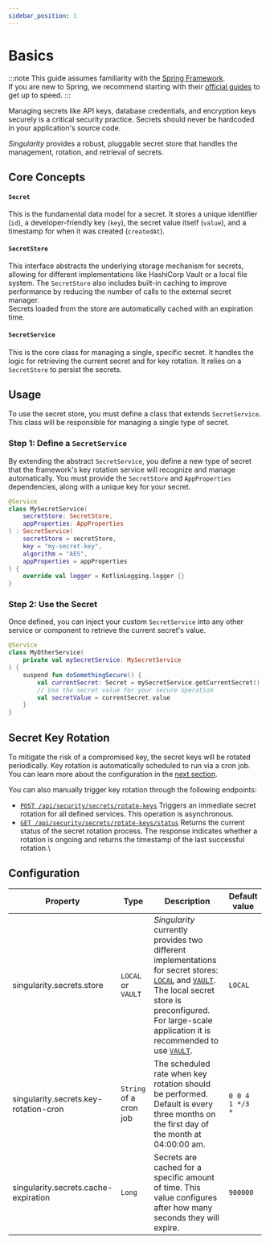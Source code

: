 ```yaml
---
sidebar_position: 1
---
```


# Basics

:::note
This guide assumes familiarity with the [Spring Framework](https://spring.io).  
If you are new to Spring, we recommend starting with their [official guides](https://spring.io/quickstart) to get up to speed.
:::

Managing secrets like API keys, database credentials, and encryption keys securely is a critical security practice. 
Secrets should never be hardcoded in your application's source code.

*Singularity* provides a robust, pluggable secret store that handles the management, rotation, and retrieval of secrets.

## Core Concepts

#### `Secret`

This is the fundamental data model for a secret. 
It stores a unique identifier (`id`), a developer-friendly key (`key`),
the secret value itself (`value`), and a timestamp for when it was created (`createdAt`).

#### `SecretStore`

This interface abstracts the underlying storage mechanism for secrets, 
allowing for different implementations like HashiCorp Vault or a local file system. 
The `SecretStore` also includes built-in caching to improve performance by reducing 
the number of calls to the external secret manager.  
Secrets loaded from the store are automatically cached with an expiration time.

#### `SecretService`

This is the core class for managing a single, specific secret. 
It handles the logic for retrieving the current secret and for key rotation. 
It relies on a `SecretStore` to persist the secrets.

## Usage

To use the secret store, you must define a class that extends `SecretService`. 
This class will be responsible for managing a single type of secret.

### Step 1: Define a `SecretService`

By extending the abstract `SecretService`, 
you define a new type of secret that the framework's key rotation service will recognize and manage automatically. 
You must provide the `SecretStore` and `AppProperties` dependencies, along with a unique key for your secret.

```kotlin
@Service
class MySecretService(
    secretStore: SecretStore,
    appProperties: AppProperties
) : SecretService(
    secretStore = secretStore,
    key = "my-secret-key",
    algorithm = "AES",
    appProperties = appProperties
) {
    override val logger = KotlinLogging.logger {}
}
```

### Step 2: Use the Secret

Once defined, you can inject your custom `SecretService` into any other service or component to retrieve the current secret's value.

```kotlin
@Service
class MyOtherService(
    private val mySecretService: MySecretService
) {
    suspend fun doSomethingSecure() {
        val currentSecret: Secret = mySecretService.getCurrentSecret()
        // Use the secret value for your secure operation
        val secretValue = currentSecret.value
    }
}
```

## Secret Key Rotation

To mitigate the risk of a compromised key, the secret keys will be rotated periodically.
Key rotation is automatically scheduled to run via a cron job.
You can learn more about the configuration in the [next section](#configuration).

You can also manually trigger key rotation through the following endpoints:

* [`POST /api/security/secrets/rotate-keys`](../../api/rotate-secret-keys.api.mdx)
  Triggers an immediate secret rotation for all defined services. This operation is asynchronous.
* [`GET /api/security/secrets/rotate-keys/status`](../../api/get-secret-key-rotation-status.api.mdx)
  Returns the current status of the secret rotation process. 
  The response indicates whether a rotation is ongoing and returns the timestamp of the last successful rotation.\


## Configuration

| Property                              | Type                   | Description                                                                                                                                                                                                                                       | Default value   |
|---------------------------------------|------------------------|---------------------------------------------------------------------------------------------------------------------------------------------------------------------------------------------------------------------------------------------------|-----------------|
| singularity.secrets.store             | `LOCAL` or `VAULT`     | *Singularity* currently provides two different implementations for secret stores: [`LOCAL`](local.md) and [`VAULT`](vault.md). The local secret store is preconfigured. For large-scale application it is recommended to use [`VAULT`](vault.md). | `LOCAL`         |
| singularity.secrets.key-rotation-cron | `String` of a cron job | The scheduled rate when key rotation should be performed. Default is every three months on the first day of the month at 04:00:00 am.                                                                                                             | `0 0 4 1 */3 *` |
| singularity.secrets.cache-expiration  | `Long`                 | Secrets are cached for a specific amount of time. This value configures after how many seconds they will expire.                                                                                                                                  | `900000`        |

